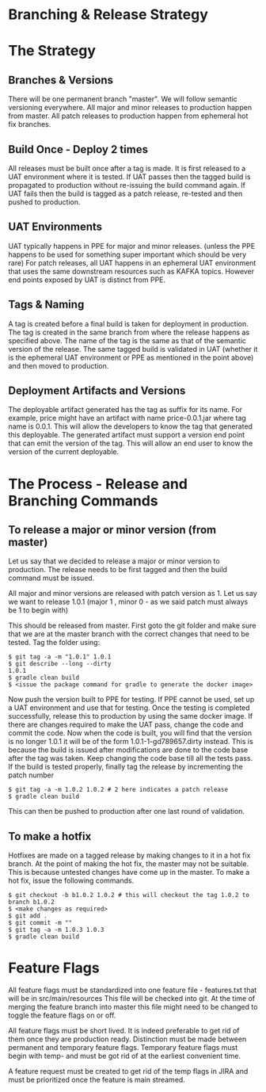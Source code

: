 # Branching & Release Strategy

# The Strategy

## Branches & Versions
There will be one permanent branch "master". We will follow semantic versioning everywhere.
All major and minor releases to production happen from master. All patch releases to production happen from
 ephemeral hot fix branches.

## Build Once - Deploy 2 times
All releases must be built once after a tag is made. It is first released to a UAT environment where it is
tested. If UAT passes then the tagged build is propagated to production without re-issuing the build command
again. If UAT fails then the build is tagged as a patch release, re-tested and then pushed to production.
 
## UAT Environments
UAT typically happens in PPE for major and minor releases. (unless the PPE happens to be used for something super
 important which should be very rare) For patch releases, all UAT happens in an ephemeral UAT
 environment that uses the same downstream resources such as KAFKA topics. However end points exposed by UAT is 
 distinct from PPE.
 
## Tags & Naming
A tag is created before a final build is taken for deployment in production. The tag is created in the 
same branch from where the release happens as specified above. The name of the tag is the same as 
that of the semantic version of the release. The same tagged build is validated in UAT (whether it is 
 the ephemeral UAT environment or PPE as mentioned in the point above) and then moved to production. 
 
## Deployment Artifacts and Versions
The deployable artifact generated has the tag as suffix for its name. For example, price might have an artifact 
with name price-0.0.1.jar where tag name is 0.0.1. This will allow the developers to know the tag that 
generated this deployable.
The generated artifact must support a version end point that can emit the version of the tag. This will allow
an end user to know the version of the current deployable.

# The Process - Release and Branching Commands

## To release a major or minor version (from master)

Let us say that we decided to release a major or minor version to production. The release needs to be first
tagged and then the build command must be issued.

All major and minor versions are released with patch version as 1. Let us say we want to release 1.0.1 (major 1 ,
minor 0 - as we said patch must always be 1 to begin with)

This should be released from master. First goto the git folder and make sure that we are at the master branch
with the correct changes that need to be tested. Tag the folder using:
```
$ git tag -a -m "1.0.1" 1.0.1
$ git describe --long --dirty
1.0.1
$ gradle clean build
$ <issue the package command for gradle to generate the docker image>
```

Now push the version built to PPE for testing. If PPE cannot be used, set up a UAT environment and use that for testing.
Once the testing is completed successfully, release this to production by using the same docker image.
If there are changes required to make the UAT pass, change the code and commit the code.
Now when the code is built, you will find that the version is no longer 1.0.1 it will be of the form
1.0.1-1-gd789657.dirty instead. This is because the build is issued after modifications are done to the code base after
the tag was taken. Keep changing the code base till all the tests pass.
If the build is tested properly, finally tag the release by incrementing the patch number
```
$ git tag -a -m 1.0.2 1.0.2 # 2 here indicates a patch release
$ gradle clean build
```
This can then be pushed to production after one last round of validation.

## To make a hotfix
Hotfixes are made on a tagged release by making changes to it in a hot fix branch. At the point of making the
hot fix, the master may not be suitable. This is because untested changes have come up in the master. To make
a hot fix, issue the following commands.

```
$ git checkout -b b1.0.2 1.0.2 # this will checkout the tag 1.0.2 to branch b1.0.2
$ <make changes as required>
$ git add .
$ git commit -m ""
$ git tag -a -m 1.0.3 1.0.3
$ gradle clean build

```

# Feature Flags

All feature flags must be standardized into one feature file - features.txt that will be in src/main/resources
This file will be checked into git. At the time of merging the feature branch into master this file might
need to be changed to toggle the feature flags on or off.

All feature flags must be short lived. It is indeed preferable to get rid of them once they are production ready.
Distinction must be made between permanent and temporary feature flags. Temporary feature flags must begin  with
temp- and must be got rid of at the earliest convenient time.

A feature request must be created to get rid of the temp flags in JIRA and must be prioritized once the feature
is main streamed.



